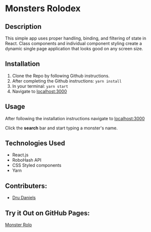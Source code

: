 # Monsters Rolodex

## Description

This simple app uses proper handling, binding, and filtering of state in React. Class components and individual component styling create a dynamic single page application that looks good on any screen size. 

## Installation

1. Clone the Repo by following Github instructions.
2. After completing the Github instructions:
   `yarn install`
3. In your terminal:
   `yarn start`
4. Navigate to [localhost:3000](http://localhost:3000/)

## Usage

After following the installation instructions navigate to [localhost:3000](http://localhost:3000/)

Click the **search** bar and start typing a monster's name.

## Technologies Used

- React.js
- RoboHash API
- CSS Styled components
- Yarn

## Contributers:
- [Dru Daniels](https://github.com/Dru-Daniels)

## Try it Out on GitHub Pages:

[Monster Rolo](https://dru-daniels.github.io/monsters-rolodex/)
